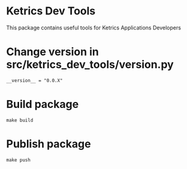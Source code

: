 # Ketrics Dev Tools

This package contains useful tools for Ketrics Applications Developers

# Change version in src/ketrics_dev_tools/version.py
    __version__ = "0.0.X"

# Build package
    make build
    
# Publish package
    make push